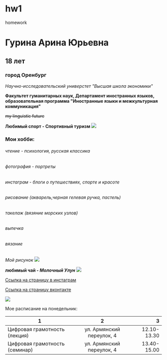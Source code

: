 # hw1
homework
# Гурина Арина Юрьевна
## 18 лет
### город Оренбург
*Научно-исследовательский универстет "Высшая школа экономики"* 

**Факультет гуманитарных наук, Департамент иностранных языков, образовательная программа "Иностранные языки и межкультурная коммуникация"**

~~my linguistic future~~

**Любимый спорт - Спортивный туризм**  ![](https://pp.userapi.com/c631917/v631917883/44fb/h8-tnoQ9J6s.jpg)

### **Мои хобби:**
###### чтение - психология, русская классика
###### фотография - портреты
###### инстаграм - блоги о путешествиях, спорте и красоте 
###### рисование (*акварель,черная гелевая ручка, пастель*)
###### такелаж (*вязяние морских узлов*)
###### выпечка
###### вязание

*Мой рисунок* ![](https://pp.userapi.com/c840220/v840220553/65e34/QFcIAmwZFx4.jpg)

**любимый чай - *Молочный Улун*** ![](https://chajikofe.ru/wp-content/uploads/2017/03/oolong-myata-6-600x400.jpg)

[Ссылка на страницу в инстаграм](https://vk.com/away.php?to=https%3A%2F%2Fwww.instagram.com%2Fcookie.crisp_&cc_key= "follow me" )

[Ссылка на страницу вконтакте](https://vk.com/guari "follow me" ) 

![](https://pp.userapi.com/c836139/v836139609/5226c/00zJVu7Pg-c.jpg)


Мое расписание на понедельник:

|1|2|3|
---|:---:|---:
Цифровая грамотность (лекция)|ул. Армянский переулок, 4|12.10-13.30
Цифровая грамотность (семинар)|ул. Армянский переулок, 4|13.40-15.00
